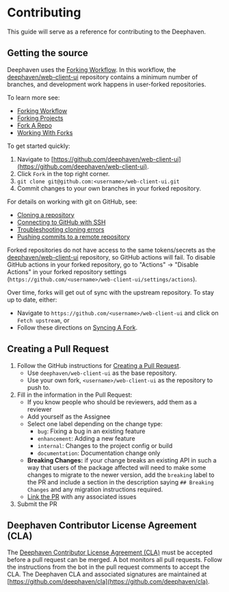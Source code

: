 # Contributing

This guide will serve as a reference for contributing to the Deephaven.

## Getting the source

Deephaven uses the [Forking Workflow](https://www.atlassian.com/git/tutorials/comparing-workflows/forking-workflow). In this workflow, the [deephaven/web-client-ui](https://github.com/deephaven/web-client-ui) repository contains a minimum number of branches, and development work happens in user-forked repositories.

To learn more see:

- [Forking Workflow](https://www.atlassian.com/git/tutorials/comparing-workflows/forking-workflow)
- [Forking Projects](https://guides.github.com/activities/forking/)
- [Fork A Repo](https://docs.github.com/en/github/getting-started-with-github/fork-a-repo)
- [Working With Forks](https://docs.github.com/en/github/collaborating-with-issues-and-pull-requests/working-with-forks)

To get started quickly:

1. Navigate to [https://github.com/deephaven/web-client-ui](https://github.com/deephaven/web-client-ui).
2. Click `Fork` in the top right corner.
3. `git clone git@github.com:<username>/web-client-ui.git`
4. Commit changes to your own branches in your forked repository.

For details on working with git on GitHub, see:

- [Cloning a repository](https://docs.github.com/en/repositories/creating-and-managing-repositories/cloning-a-repository)
- [Connecting to GitHub with SSH](https://docs.github.com/en/authentication/connecting-to-github-with-ssh)
- [Troubleshooting cloning errors](https://docs.github.com/en/repositories/creating-and-managing-repositories/troubleshooting-cloning-errors)
- [Pushing commits to a remote repository](https://docs.github.com/en/get-started/using-git/pushing-commits-to-a-remote-repository)

Forked repositories do not have access to the same tokens/secrets as the [deephaven/web-client-ui](https://github.com/deephaven/web-client-ui) repository, so GitHub actions will fail. To disable GitHub actions in your forked repository, go to "Actions" -> "Disable Actions" in your forked repository settings (`https://github.com/<username>/web-client-ui/settings/actions`).

Over time, forks will get out of sync with the upstream repository. To stay up to date, either:

- Navigate to `https://github.com/<username>/web-client-ui` and click on `Fetch upstream`, or
- Follow these directions on [Syncing A Fork](https://docs.github.com/en/github/collaborating-with-issues-and-pull-requests/syncing-a-fork).

## Creating a Pull Request

1) Follow the GitHub instructions for [Creating a Pull Request](https://docs.github.com/en/pull-requests/collaborating-with-pull-requests/proposing-changes-to-your-work-with-pull-requests/creating-a-pull-request).
   - Use `deephaven/web-client-ui` as the base repository.
   - Use your own fork, `<username>/web-client-ui` as the repository to push to.
2) Fill in the information in the Pull Request:
   - If you know people who should be reviewers, add them as a reviewer
   - Add yourself as the Assignee
   - Select one label depending on the change type:
      - `bug`: Fixing a bug in an existing feature
      - `enhancement`: Adding a new feature
      - `internal`: Changes to the project config or build
      - `documentation`: Documentation change only
   - **Breaking Changes:** if your change breaks an existing API in such a way that users of the package affected will need to make some changes to migrate to the newer version, add the `breaking` label to the PR and include a section in the description saying `## Breaking Changes` and any migration instructions required.
   - [Link the PR](https://docs.github.com/en/issues/tracking-your-work-with-issues/linking-a-pull-request-to-an-issue) with any associated issues
3) Submit the PR


## Deephaven Contributor License Agreement (CLA)

The [Deephaven Contributor License Agreement (CLA)](https://github.com/deephaven/cla/blob/main/CLA.md) must be accepted before a pull request can be merged. A bot monitors all pull requests. Follow the instructions from the bot in the pull request comments to accept the CLA. The Deephaven CLA and associated signatures are maintained at [https://github.com/deephaven/cla](https://github.com/deephaven/cla).
